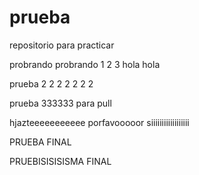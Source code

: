 prueba
======

repositorio para practicar

probrando probrando 1 2 3 hola hola


prueba 2 2 2 2 2 2 2


prueba 333333 para pull


hjazteeeeeeeeeee
porfavooooor
siiiiiiiiiiiiiiiiii


PRUEBA FINAL


PRUEBISISISISMA FINAL
